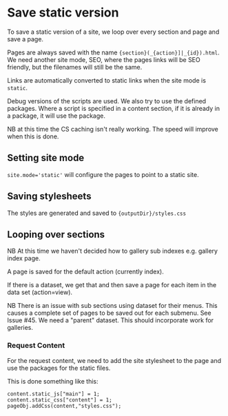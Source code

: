 # Save static version

To save a static version of a site, we loop over every section and page and save a page.

Pages are always saved with the name `{section}(_{action}]|_{id}).html`. We need another site mode, SEO, where the pages links will be SEO friendly, but the filenames will still be the same.

Links are automatically converted to static links when the site mode is `static`.

Debug versions of the scripts are used. We also try to use the defined packages. Where a script is specified in a content section, if it is already in a package, it will use the package.

NB at this time the CS caching isn't really working. The speed will improve when this is done.

## Setting site mode

`site.mode='static'` will configure the pages to point to a static site.

## Saving stylesheets

The styles are generated and saved to `{outputDir}/styles.css`

## Looping over sections

NB At this time we haven't decided how to gallery sub indexes e.g. gallery index page.

A page is saved for the default action (currently index).

If there is a dataset, we get that and then save a page for each item in the data set (action=view).

NB There is an issue with sub sections using dataset for their menus. This causes a complete set of pages to be saved out for each submenu. See Issue #45. We need a "parent" dataset. This should incorporate work for galleries.

### Request Content

For the request content, we need to add the site stylesheet to the page and use the packages for the static files.

This is done something like this:

```
content.static_js["main"] = 1;
content.static_css["content"] = 1;
pageObj.addCss(content,"styles.css");
```


